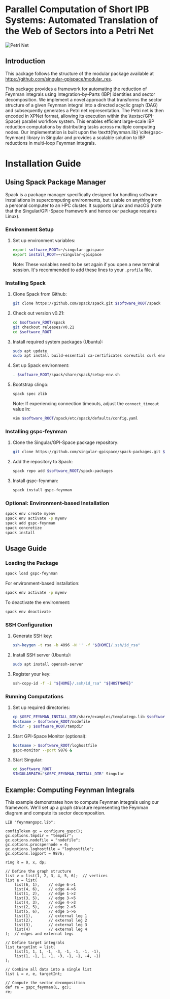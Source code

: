 # **Parallel Computation of Short IPB Systems: Automated Translation of the Web of Sectors into a Petri Net**

![Petri Net](template/cmake/modules/web.png)


## **Introduction**

This package follows the structure of the modular package available at https://github.com/singular-gpispace/modular_res.

This package provides a framework for automating the reduction of Feynman integrals using Integration-by-Parts (IBP) identities and sector decomposition. We implement a novel approach that transforms the sector structure of a given Feynman integral into a directed acyclic graph (DAG) and subsequently generates a Petri net representation. The Petri net is then encoded in XPNet format, allowing its execution within the \textsc{GPI-Space} parallel workflow system. This enables efficient large-scale IBP reduction computations by distributing tasks across multiple computing nodes. Our implementation is built upon the \texttt{feynman.lib} \cite{gspc-feynman} library in Singular and provides a scalable solution to IBP reductions in multi-loop Feynman integrals.

# **Installation Guide**

## **Using Spack Package Manager**

Spack is a package manager specifically designed for handling software installations in supercomputing environments, but usable on anything from a personal computer to an HPC cluster. It supports Linux and macOS (note that the Singular/GPI-Space framework and hence our package requires Linux).

### **Environment Setup**

1. Set up environment variables:

   ```bash
   export software_ROOT=~/singular-gpispace
   export install_ROOT=~/singular-gpispace
   ```

   Note: These variables need to be set again if you open a new terminal session. It's recommended to add these lines to your `.profile` file.

### **Installing Spack**

1. Clone Spack from Github:

   ```bash
   git clone https://github.com/spack/spack.git $software_ROOT/spack
   ```
2. Check out version v0.21:

   ```bash
   cd $software_ROOT/spack
   git checkout releases/v0.21
   cd $software_ROOT
   ```
3. Install required system packages (Ubuntu):

   ```bash
   sudo apt update
   sudo apt install build-essential ca-certificates coreutils curl environment-modules gfortran git gpg lsb-release python3 python3-distutils python3-venv unzip zip
   ```
4. Set up Spack environment:

   ```bash
   . $software_ROOT/spack/share/spack/setup-env.sh
   ```
5. Bootstrap clingo:

   ```bash
   spack spec zlib
   ```

   Note: If experiencing connection timeouts, adjust the `connect_timeout` value in:

   ```bash
   vim $software_ROOT/spack/etc/spack/defaults/config.yaml
   ```

### **Installing gspc-feynman**

1. Clone the Singular/GPI-Space package repository:

   ```bash
   git clone https://github.com/singular-gpispace/spack-packages.git $software_ROOT/spack-packages
   ```
2. Add the repository to Spack:

   ```bash
   spack repo add $software_ROOT/spack-packages
   ```
3. Install gspc-feynman:

   ```bash
   spack install gspc-feynman
   ```

### **Optional: Environment-based Installation**

```bash
spack env create myenv
spack env activate -p myenv
spack add gspc-feynman
spack concretize
spack install
```

## **Usage Guide**

### **Loading the Package**

```bash
spack load gspc-feynman
```

For environment-based installation:

```bash
spack env activate -p myenv
```

To deactivate the environment:

```bash
spack env deactivate
```

### **SSH Configuration**

1. Generate SSH key:

   ```bash
   ssh-keygen -t rsa -b 4096 -N '' -f "${HOME}/.ssh/id_rsa"
   ```
2. Install SSH server (Ubuntu):

   ```bash
   sudo apt install openssh-server
   ```
3. Register your key:

   ```bash
   ssh-copy-id -f -i "${HOME}/.ssh/id_rsa" "${HOSTNAME}"
   ```

### **Running Computations**

1. Set up required directories:

   ```bash
   cp $GSPC_FEYNMAN_INSTALL_DIR/share/examples/templategp.lib $software_ROOT
   hostname > $software_ROOT/nodefile
   mkdir -p $software_ROOT/tempdir
   ```
2. Start GPI-Space Monitor (optional):

   ```bash
   hostname > $software_ROOT/loghostfile
   gspc-monitor --port 9876 &
   ```
3. Start Singular:

   ```bash
   cd $software_ROOT
   SINGULARPATH="$GSPC_FEYNMAN_INSTALL_DIR" Singular
   ```

## **Example: Computing Feynman Integrals**

This example demonstrates how to compute Feynman integrals using our framework. We'll set up a graph structure representing the Feynman diagram and compute its sector decomposition.

```singular
LIB "feynmangspc.lib";

configToken gc = configure_gspc();
gc.options.tmpdir = "tempdir";
gc.options.nodefile = "nodefile";
gc.options.procspernode = 4;
gc.options.loghostfile = "loghostfile";
gc.options.logport = 9876;

ring R = 0, x, dp;

// Define the graph structure
list v = list(1, 2, 3, 4, 5, 6);  // vertices
list e = list(
    list(6, 1),    // edge 6->1
    list(4, 6),    // edge 4->6
    list(1, 2),    // edge 1->2
    list(3, 5),    // edge 3->5
    list(4, 3),    // edge 4->3
    list(2, 5),    // edge 2->5
    list(5, 6),    // edge 5->6
    list(1),       // external leg 1
    list(2),       // external leg 2
    list(3),       // external leg 3
    list(4)        // external leg 4
);  // edges and external legs

// Define target integrals
list targetInt = list(
    list(1, 1, 1, -1, -3, -1, -1, -1, -1),
    list(1, -1, 1, -1, -3, -1, -1, -4, -1)
);

// Combine all data into a single list
list L = v, e, targetInt;

// Compute the sector decomposition
def re = gspc_feynman(L, gc);
re;
```
